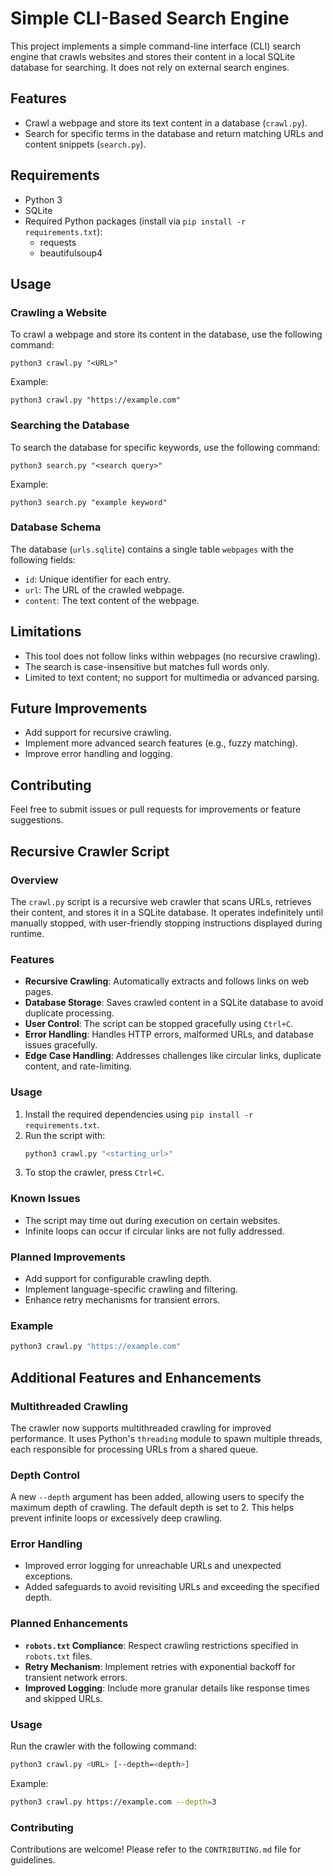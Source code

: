 # Simple CLI-Based Search Engine

This project implements a simple command-line interface (CLI) search engine that crawls websites and stores their content in a local SQLite database for searching. It does not rely on external search engines.

## Features
- Crawl a webpage and store its text content in a database (`crawl.py`).
- Search for specific terms in the database and return matching URLs and content snippets (`search.py`).

## Requirements
- Python 3
- SQLite
- Required Python packages (install via `pip install -r requirements.txt`):
  - requests
  - beautifulsoup4

## Usage

### Crawling a Website
To crawl a webpage and store its content in the database, use the following command:
```
python3 crawl.py "<URL>"
```
Example:
```
python3 crawl.py "https://example.com"
```

### Searching the Database
To search the database for specific keywords, use the following command:
```
python3 search.py "<search query>"
```
Example:
```
python3 search.py "example keyword"
```

### Database Schema
The database (`urls.sqlite`) contains a single table `webpages` with the following fields:
- `id`: Unique identifier for each entry.
- `url`: The URL of the crawled webpage.
- `content`: The text content of the webpage.

## Limitations
- This tool does not follow links within webpages (no recursive crawling).
- The search is case-insensitive but matches full words only.
- Limited to text content; no support for multimedia or advanced parsing.

## Future Improvements
- Add support for recursive crawling.
- Implement more advanced search features (e.g., fuzzy matching).
- Improve error handling and logging.

## Contributing
Feel free to submit issues or pull requests for improvements or feature suggestions.
## Recursive Crawler Script

### Overview
The `crawl.py` script is a recursive web crawler that scans URLs, retrieves their content, and stores it in a SQLite database. It operates indefinitely until manually stopped, with user-friendly stopping instructions displayed during runtime.

### Features
- **Recursive Crawling**: Automatically extracts and follows links on web pages.
- **Database Storage**: Saves crawled content in a SQLite database to avoid duplicate processing.
- **User Control**: The script can be stopped gracefully using `Ctrl+C`.
- **Error Handling**: Handles HTTP errors, malformed URLs, and database issues gracefully.
- **Edge Case Handling**: Addresses challenges like circular links, duplicate content, and rate-limiting.

### Usage
1. Install the required dependencies using `pip install -r requirements.txt`.
2. Run the script with:
   ```bash
   python3 crawl.py "<starting_url>"
   ```
3. To stop the crawler, press `Ctrl+C`.

### Known Issues
- The script may time out during execution on certain websites.
- Infinite loops can occur if circular links are not fully addressed.

### Planned Improvements
- Add support for configurable crawling depth.
- Implement language-specific crawling and filtering.
- Enhance retry mechanisms for transient errors.

### Example
```bash
python3 crawl.py "https://example.com"
```
## Additional Features and Enhancements

### Multithreaded Crawling
The crawler now supports multithreaded crawling for improved performance. It uses Python's `threading` module to spawn multiple threads, each responsible for processing URLs from a shared queue.

### Depth Control
A new `--depth` argument has been added, allowing users to specify the maximum depth of crawling. The default depth is set to 2. This helps prevent infinite loops or excessively deep crawling.

### Error Handling
- Improved error logging for unreachable URLs and unexpected exceptions.
- Added safeguards to avoid revisiting URLs and exceeding the specified depth.

### Planned Enhancements
- **`robots.txt` Compliance**: Respect crawling restrictions specified in `robots.txt` files.
- **Retry Mechanism**: Implement retries with exponential backoff for transient network errors.
- **Improved Logging**: Include more granular details like response times and skipped URLs.

### Usage
Run the crawler with the following command:
```bash
python3 crawl.py <URL> [--depth=<depth>]
```
Example:
```bash
python3 crawl.py https://example.com --depth=3
```

### Contributing
Contributions are welcome! Please refer to the `CONTRIBUTING.md` file for guidelines.